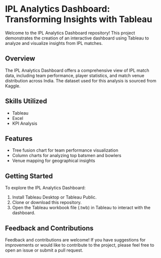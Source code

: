 # IPL Analytics Dashboard: Transforming Insights with Tableau

Welcome to the IPL Analytics Dashboard repository! This project demonstrates the creation of an interactive dashboard using Tableau to analyze and visualize insights from IPL matches.

## Overview

The IPL Analytics Dashboard offers a comprehensive view of IPL match data, including team performance, player statistics, and match venue distribution across India. The dataset used for this analysis is sourced from Kaggle.

## Skills Utilized

- Tableau
- Excel
- KPI Analysis

## Features

- Tree fusion chart for team performance visualization
- Column charts for analyzing top batsmen and bowlers
- Venue mapping for geographical insights

## Getting Started

To explore the IPL Analytics Dashboard:
1. Install Tableau Desktop or Tableau Public.
2. Clone or download this repository.
3. Open the Tableau workbook file (.twb) in Tableau to interact with the dashboard.

## Feedback and Contributions

Feedback and contributions are welcome! If you have suggestions for improvements or would like to contribute to the project, please feel free to open an issue or submit a pull request.
